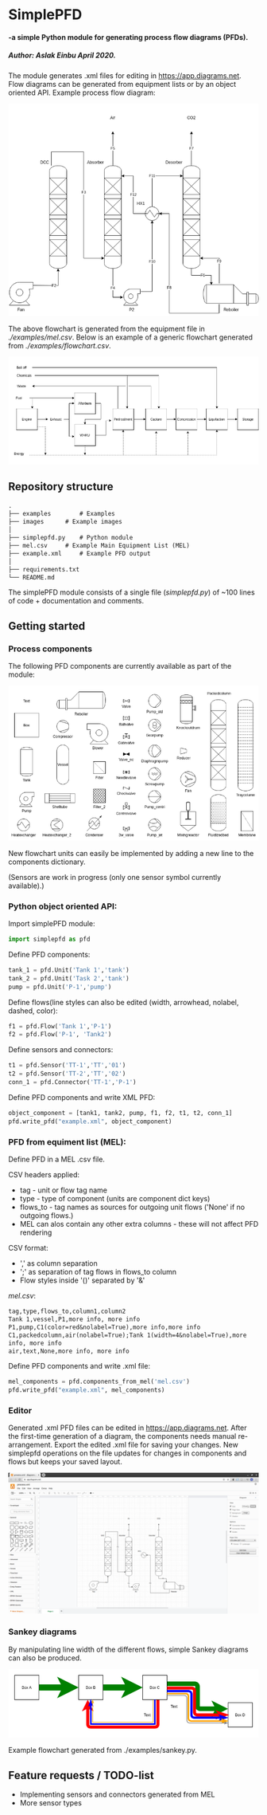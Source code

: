 # SimplePFD
#### -a simple Python module for generating process flow diagrams (PFDs).

##### Author: Aslak Einbu April 2020.

The module generates .xml files for editing in https://app.diagrams.net.
Flow diagrams can be generated from equipment lists or by an object oriented API.
Example process flow diagram:

![P&ID](./images/process.png "Process flow diagram example")


The above flowchart is generated from the equipment file in *./examples/mel.csv*.
Below is an example of a generic flowchart generated from *./examples/flowchart.csv*.

![Flowchart](./images/flowchart.png "Flowchart example")


## Repository structure
```
.
├── examples		# Examples
├── images		# Example images
│ 
├── simplepfd.py	# Python module
├── mel.csv		# Example Main Equipment List (MEL)
├── example.xml		# Example PFD output
│ 
├── requirements.txt
└── README.md 

```
The simplePFD module consists of a single file (*simplepfd.py*) 
of ~100 lines of code + documentation and comments. 

## Getting started

### Process components

The following PFD components are currently available as part of the module:

![Flowchart](./images/components.png "Flowchart components")

New flowchart units can easily be implemented by adding a new line 
to the components dictionary.

(Sensors are work in progress (only one sensor symbol currently available).)


### Python object oriented API:
Import simplePFD module:
```python
import simplepfd as pfd
```

Define PFD components:
```python
tank_1 = pfd.Unit('Tank 1','tank')
tank_2 = pfd.Unit('Task 2','tank')
pump = pfd.Unit('P-1','pump')
```

Define flows(line styles can also be edited (width, arrowhead, nolabel, dashed, color):
```python
f1 = pfd.Flow('Tank 1','P-1')
f2 = pfd.Flow('P-1', 'Tank2')
```

Define sensors and connectors:
```python
t1 = pfd.Sensor('TT-1','TT','01')
t2 = pfd.Sensor('TT-2','TT','02')
conn_1 = pfd.Connector('TT-1','P-1')
```

Define PFD components and write XML PFD:
```python
object_component = [tank1, tank2, pump, f1, f2, t1, t2, conn_1]
pfd.write_pfd("example.xml", object_component)
```

### PFD from equiment list (MEL):

Define PFD in a MEL .csv file.

CSV headers applied:
- tag - unit or flow tag name
- type - type of component (units are component dict keys)
- flows_to - tag names as sources for outgoing unit flows ('None' if no outgoing flows.)
- MEL can alos contain any other extra columns - these will not affect PFD rendering

CSV format:
- ',' as column separation
- ';' as separation of tag flows in flows_to column
- Flow styles inside '()' separated by '&'


*mel.csv*:
```
tag,type,flows_to,column1,column2
Tank 1,vessel,P1,more info, more info
P1,pump,C1(color=red&nolabel=True),more info,more info
C1,packedcolumn,air(nolabel=True);Tank 1(width=4&nolabel=True),more info, more info
air,text,None,more info, more info
```

Define PFD components and write .xml file:

```python
mel_components = pfd.components_from_mel('mel.csv')
pfd.write_pfd("example.xml", mel_components)
```

### Editor
Generated .xml PFD files can be edited in https://app.diagrams.net.
After the first-time generation of a diagram, the components needs manual re-arrangement.
Export the edited .xml file for saving your changes. 
New simplepfd operations on the file updates for changes in components and flows but keeps your saved layout.

![editor](./images/screenshot.png "app.diagrams.net")


### Sankey diagrams

By manipulating line width of the different flows, simple Sankey diagrams can also be produced.

![Sankey](./images/sankey.png "Sankey diagram features")

Example flowchart generated from ./examples/sankey.py.



## Feature requests / TODO-list

- Implementing sensors and connectors generated from MEL
- More sensor types
